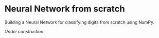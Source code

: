 # Neural Network from scratch
Building a Neural Network for classifying digits from scratch using NumPy.

*Under construction*
